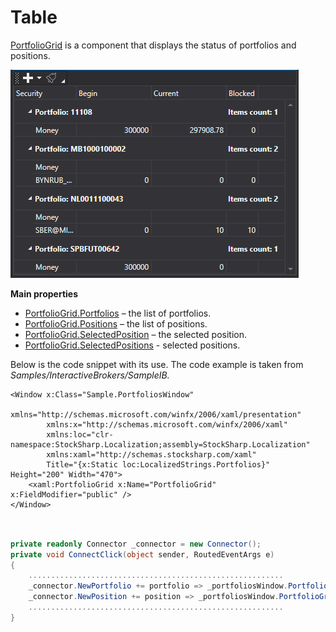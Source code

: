 # Table

[PortfolioGrid](xref:StockSharp.Xaml.PortfolioGrid) is a component that displays the status of portfolios and positions. 

![GUI PortfolioGrid](../../../../images/gui_portfoliogrid.png)

**Main properties**

- [PortfolioGrid.Portfolios](xref:StockSharp.Xaml.PortfolioGrid.Portfolios) – the list of portfolios.
- [PortfolioGrid.Positions](xref:StockSharp.Xaml.PortfolioGrid.Positions) – the list of positions.
- [PortfolioGrid.SelectedPosition](xref:StockSharp.Xaml.PortfolioGrid.SelectedPosition) – the selected position.
- [PortfolioGrid.SelectedPositions](xref:StockSharp.Xaml.PortfolioGrid.SelectedPositions) \- selected positions.

Below is the code snippet with its use. The code example is taken from *Samples\/InteractiveBrokers\/SampleIB.*

```xaml
<Window x:Class="Sample.PortfoliosWindow"
        xmlns="http://schemas.microsoft.com/winfx/2006/xaml/presentation"
        xmlns:x="http://schemas.microsoft.com/winfx/2006/xaml"
        xmlns:loc="clr-namespace:StockSharp.Localization;assembly=StockSharp.Localization"
        xmlns:xaml="http://schemas.stocksharp.com/xaml"
        Title="{x:Static loc:LocalizedStrings.Portfolios}" Height="200" Width="470">
	<xaml:PortfolioGrid x:Name="PortfolioGrid" x:FieldModifier="public" />
</Window>
	  				
```
```cs
				  
private readonly Connector _connector = new Connector();
private void ConnectClick(object sender, RoutedEventArgs e)
{
	.........................................................				
	_connector.NewPortfolio += portfolio => _portfoliosWindow.PortfolioGrid.Portfolios.Add(portfolio);
	_connector.NewPosition += position => _portfoliosWindow.PortfolioGrid.Positions.Add(position);
	.........................................................
}
	  				
```
